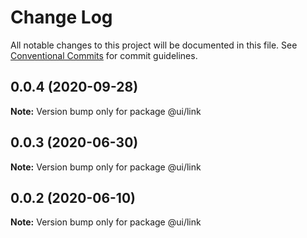 # Change Log

All notable changes to this project will be documented in this file.
See [Conventional Commits](https://conventionalcommits.org) for commit guidelines.

## 0.0.4 (2020-09-28)

**Note:** Version bump only for package @ui/link






## 0.0.3 (2020-06-30)

**Note:** Version bump only for package @ui/link

## 0.0.2 (2020-06-10)

**Note:** Version bump only for package @ui/link
